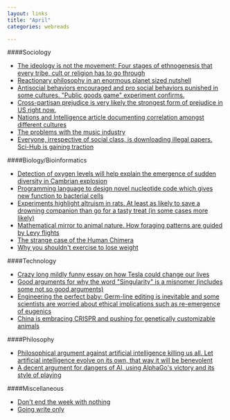 ```yaml
---
layout: links
title: "April"
categories: webreads

---
```


####Sociology
  * [The ideology is not the movement: Four stages of ethnogenesis that every tribe, cult or religion
  has to go through](http://slatestarcodex.com/2016/04/04/the-ideology-is-not-the-movement/)
  * [Reactionary philosophy in an enormous planet sized nutshell](http://slatestarcodex.com/2013/03/03/reactionary-philosophy-in-an-enormous-planet-sized-nutshell/)
  * [Antisocial behaviors encouraged and pro social behaviors punished in some cultures. "Public goods game" experiment confirms.](http://rstb.royalsocietypublishing.org/content/364/1518/791)
  * [Cross-partisan prejudice is very likely the strongest form of prejudice in US right now.](https://www.edge.org/response-detail/26766)
  * [Nations and Intelligence article documenting correlation amongst different cultures](https://en.wikipedia.org/wiki/Nations_and_intelligence)
  * [The problems with the music industry](http://www.negativland.com/news/?page_id=17)
  * [Everyone, irrespective of social class, is downloading illegal papers. Sci-Hub is gaining traction](http://www.sciencemag.org/news/2016/04/whos-downloading-pirated-papers-everyone)

####Biology/Bioinformatics
  * [Detection of oxygen levels will help explain the emergence of sudden diversity in Cambrian explosion](http://www.nature.com/news/what-sparked-the-cambrian-explosion-1.19379)
  * [Programming language to design novel nucleotide code which gives new function to bacterial cells](https://www.sciencedaily.com/releases/2016/03/160331154001.htm)
  * [Experiments highlight altruism in rats. At least as likely to save a drowning companion than go for a tasty treat (in some cases more likely)](http://www.sciencemag.org/news/2015/05/rats-forsake-chocolate-save-drowning-companion)
  * [Mathematical mirror to animal nature. How foraging patterns are guided by Levy flights](http://sci-hub.io/10.1038/453714a)
  * [The strange case of the Human Chimera](http://pictorial.jezebel.com/one-person-two-sets-of-dna-the-strange-case-of-the-hu-1689290862)
  * [Why you shouldn't exercise to lose weight](http://www.vox.com/2016/4/28/11518804/weight-loss-exercise-myth-burn-calories)

####Technology
  * [Crazy long mildly funny essay on how Tesla could change our lives](http://www.nature.com/news/what-sparked-the-cambrian-explosion-1.19379)
  * [Good arguments for why the word "Singularity" is a misnomer (includes some not so good arguments)](http://hplusmagazine.com/2010/11/11/top-five-reasons-singularity-misnomer/)
  * [Engineering the perfect baby: Germ-line editing is inevitable and some scientists are worried about ethical implications 
  such as re-emergence of eugenics](https://www.technologyreview.com/s/535661/engineering-the-perfect-baby/) 
  * [China is embracing CRISPR and pushing for genetically customizable animals](http://www.nature.com/news/china-s-bold-push-into-genetically-customized-animals-1.18826)
  
####Philosophy
  * [Philosophical argument against artificial intelligence killing us all. Let artificial intelligence evolve on its own, that way it will be benevolent](http://www.slate.com/articles/technology/future_tense/2016/04/the_philosophical_argument_against_artificial_intelligence_killing_us_all.html)
  * [A decent argument for dangers of AI, using AlphaGo's victory
  and its style of playing](https://www.facebook.com/yudkowsky/posts/10154018209759228)

####Miscellaneous
  * [Don't end the week with nothing](https://training.kalzumeus.com/newsletters/archive/do-not-end-the-week-with-nothing)
  * [Going write only](https://begriffs.com/posts/2015-04-20-going-write-only.html)


